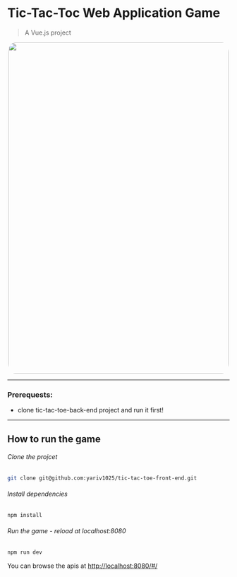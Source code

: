 # Tic-Tac-Toc Web Application Game

> A Vue.js project

<p align="center">
  <img width="500" height="750" src="https://i.ibb.co/tbTKqbF/tic-tac-toe-app.png" style="border-radius: 3%">
</p>

___
### Prerequests:
* clone tic-tac-toe-back-end project and run it first!
___

## How to run the game

###### Clone the projcet
``` bash
git clone git@github.com:yariv1025/tic-tac-toe-front-end.git
```

###### Install dependencies
``` bash
npm install
```

###### Run the game - reload at localhost:8080
``` bash
npm run dev
```

You can browse the apis at <http://localhost:8080/#/>

